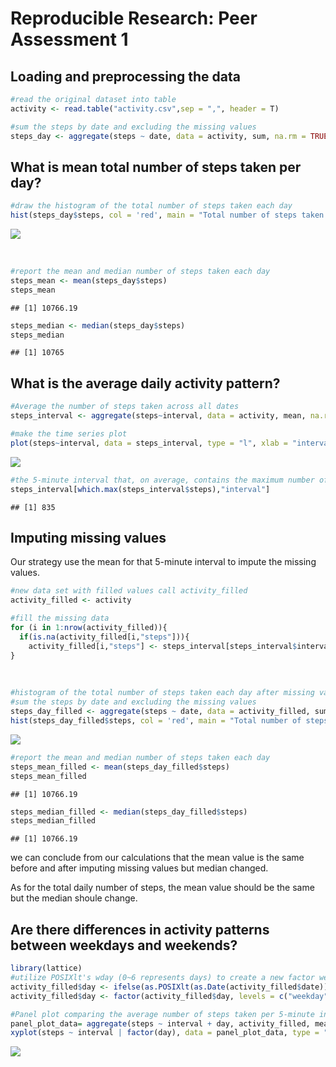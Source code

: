 # Reproducible Research: Peer Assessment 1



## Loading and preprocessing the data


```r
#read the original dataset into table
activity <- read.table("activity.csv",sep = ",", header = T)

#sum the steps by date and excluding the missing values
steps_day <- aggregate(steps ~ date, data = activity, sum, na.rm = TRUE)
```

## What is mean total number of steps taken per day?

```r
#draw the histogram of the total number of steps taken each day
hist(steps_day$steps, col = 'red', main = "Total number of steps taken each day", xlab = "steps number")
```

![](PA1_template_files/figure-html/unnamed-chunk-2-1.png)<!-- -->

<br>


```r
#report the mean and median number of steps taken each day
steps_mean <- mean(steps_day$steps)
steps_mean
```

```
## [1] 10766.19
```

```r
steps_median <- median(steps_day$steps)
steps_median
```

```
## [1] 10765
```


## What is the average daily activity pattern?


```r
#Average the number of steps taken across all dates
steps_interval <- aggregate(steps~interval, data = activity, mean, na.rm = TRUE)

#make the time series plot
plot(steps~interval, data = steps_interval, type = "l", xlab = "interval", ylab = "average number of steps", main = "Average number of steps taken")
```

![](PA1_template_files/figure-html/unnamed-chunk-4-1.png)<!-- -->

```r
#the 5-minute interval that, on average, contains the maximum number of steps
steps_interval[which.max(steps_interval$steps),"interval"]
```

```
## [1] 835
```

## Imputing missing values

Our strategy use the mean for that 5-minute interval to impute the missing values.


```r
#new data set with filled values call activity_filled
activity_filled <- activity

#fill the missing data
for (i in 1:nrow(activity_filled)){
  if(is.na(activity_filled[i,"steps"])){
    activity_filled[i,"steps"] <- steps_interval[steps_interval$interval==activity_filled[i,"interval"],"steps"]}
}
```
<br>


```r
#histogram of the total number of steps taken each day after missing values are imputed
#sum the steps by date and excluding the missing values
steps_day_filled <- aggregate(steps ~ date, data = activity_filled, sum)
hist(steps_day_filled$steps, col = 'red', main = "Total number of steps taken each day", xlab = "steps number")
```

![](PA1_template_files/figure-html/unnamed-chunk-6-1.png)<!-- -->
<br>


```r
#report the mean and median number of steps taken each day
steps_mean_filled <- mean(steps_day_filled$steps)
steps_mean_filled
```

```
## [1] 10766.19
```

```r
steps_median_filled <- median(steps_day_filled$steps)
steps_median_filled
```

```
## [1] 10766.19
```
we can conclude from our calculations that the mean value is the same before and after imputing missing values but median changed.

As for the total daily number of steps, the mean value should be the same but the median shoule change.

## Are there differences in activity patterns between weekdays and weekends?


```r
library(lattice)
#utilize POSIXlt's wday (0~6 represents days) to create a new factor weekdays & weekends
activity_filled$day <- ifelse(as.POSIXlt(as.Date(activity_filled$date))$wday%%6 == 0, "weekend", "weekday")
activity_filled$day <- factor(activity_filled$day, levels = c("weekday","weekend"))

#Panel plot comparing the average number of steps taken per 5-minute interval across weekdays and weekends
panel_plot_data= aggregate(steps ~ interval + day, activity_filled, mean)
xyplot(steps ~ interval | factor(day), data = panel_plot_data, type = "l",aspect = 1/2)
```

![](PA1_template_files/figure-html/unnamed-chunk-8-1.png)<!-- -->
